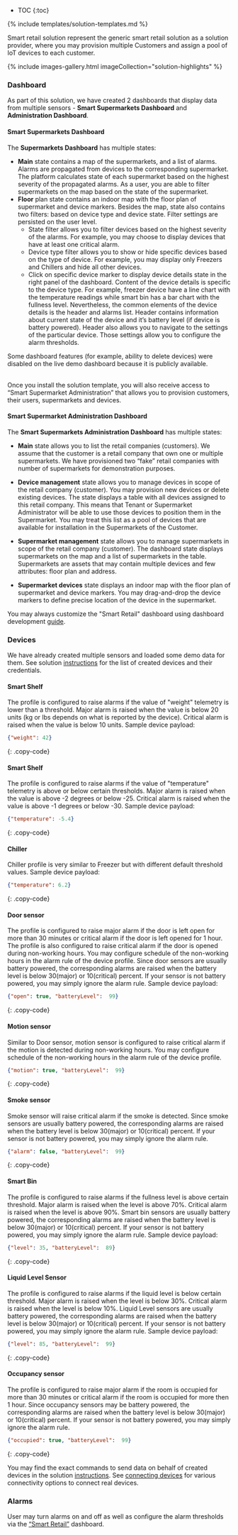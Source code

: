 
* TOC 
{:toc}

{% include templates/solution-templates.md %}

Smart retail solution represent the generic smart retail solution as a solution provider, where you may provision multiple Customers and assign a pool of IoT devices to each customer.

{% include images-gallery.html imageCollection="solution-highlights" %}

### Dashboard
As part of this solution, we have created 2 dashboards that display data from multiple sensors - **Smart Supermarkets Dashboard** and **Administration Dashboard**.

#### Smart Supermarkets Dashboard

The **Supermarkets Dashboard** has multiple states:
- **Main** state contains a map of the supermarkets, and a list of alarms. Alarms are propagated from devices to the corresponding supermarket. The platform calculates state of each supermarket based on the highest severity of the propagated alarms. As a user, you are able to filter supermarkets on the map based on the state of the supermarket.
- **Floor** plan state contains an indoor map with the floor plan of supermarket and device markers. Besides the map, state also contains two filters: based on device type and device state. Filter settings are persisted on the user level.
    - State filter allows you to filter devices based on the highest severity of the alarms. For example, you may choose to display devices that have at least one critical alarm.
    - Device type filter allows you to show or hide specific devices based on the type of device. For example, you may display only Freezers and Chillers and hide all other devices.
    - Click on specific device marker to display device details state in the right panel of the dashboard. Content of the device details is specific to the device type. For example, freezer device have a line chart with the temperature readings while smart bin has a bar chart with the fullness level. Nevertheless, the common elements of the device details is the header and alarms list. Header contains information about current state of the device and it’s battery level (if device is battery powered). Header also allows you to navigate to the settings of the particular device. Those settings allow you to configure the alarm thresholds.

Some dashboard features (for example, ability to delete devices) were disabled on the live demo dashboard because it is publicly available.

<br>
Once you install the solution template, you will also receive access to “Smart Supermarket Administration” that allows you to provision customers, their users, supermarkets and devices.

#### Smart Supermarket Administration Dashboard

The **Smart Supermarkets Administration Dashboard** has multiple states:
- **Main** state allows you to list the retail companies (customers). We assume that the customer is a retail company that own one or multiple supermarkets. We have provisioned two “fake” retail companies with number of supermarkets for demonstration purposes.
- **Device management** state allows you to manage devices in scope of the retail company (customer). You may provision new devices or delete existing devices. The state displays a table with all devices assigned to this retail company. This means that Tenant or Supermarket Administrator will be able to use those devices to position them in the Supermarket. You may treat this list as a pool of devices that are available for installation in the Supermarkets of the Customer.
- **Supermarket management** state allows you to manage supermarkets in scope of the retail company (customer). The dashboard state displays supermarkets on the map and a list of supermarkets in the table.
  Supermarkets are assets that may contain multiple devices and few attributes: floor plan and address.
  
- **Supermarket devices** state displays an indoor map with the floor plan of supermarket and device markers. You may drag-and-drop the device markers to define precise location of the device in the supermarket.

You may always customize the "Smart Retail" dashboard using dashboard development [guide](/docs/{{docsPrefix}}user-guide/dashboards/).

### Devices

We have already created multiple sensors and loaded some demo data for them. See solution [instructions](/docs/{{docsPrefix}}solution-templates/overview/#install-solution-template) for the list of created devices and their credentials.


#### Smart Shelf

The profile is configured to raise alarms if the value of "weight" telemetry is lower than a threshold. Major alarm is raised when the value is below 20 units (kg or lbs depends on what is reported by the device). Critical alarm is raised when the value is below 10 units.
Sample device payload:

```json
{"weight": 42}
```
{: .copy-code}

#### Smart Shelf

The profile is configured to raise alarms if the value of "temperature" telemetry is above or below certain thresholds. Major alarm is raised when the value is above -2 degrees or below -25. Critical alarm is raised when the value is above -1 degrees or below -30.
Sample device payload:

```json
{"temperature": -5.4}
```
{: .copy-code}

#### Chiller

Chiller profile is very similar to Freezer but with different default threshold values.
Sample device payload:

```json
{"temperature": 6.2}
```
{: .copy-code}

#### Door sensor

The profile is configured to raise major alarm if the door is left open for more than 30 minutes or critical alarm if the door is left opened for 1 hour. The profile is also configured to raise critical alarm if the door is opened during non-working hours. You may configure schedule of the non-working hours in the alarm rule of the device profile.
Since door sensors are usually battery powered, the corresponding alarms are raised when the battery level is below 30(major) or 10(critical) percent. If your sensor is not battery powered, you may simply ignore the alarm rule.
Sample device payload:

```json
{"open": true, "batteryLevel":  99}
```
{: .copy-code}


#### Motion sensor

Similar to Door sensor, motion sensor is configured to raise critical alarm if the motion is detected during non-working hours. You may configure schedule of the non-working hours in the alarm rule of the device profile.

```json
{"motion": true, "batteryLevel":  99}
```
{: .copy-code}

#### Smoke sensor

Smoke sensor will raise critical alarm if the smoke is detected. Since smoke sensors are usually battery powered, the corresponding alarms are raised when the battery level is below 30(major) or 10(critical) percent. If your sensor is not battery powered, you may simply ignore the alarm rule.
```json
{"alarm": false, "batteryLevel":  99}
```
{: .copy-code}

#### Smart Bin
The profile is configured to raise alarms if the fullness level is above certain threshold. Major alarm is raised when the level is above 70%. Critical alarm is raised when the level is above 90%.
Smart bin sensors are usually battery powered, the corresponding alarms are raised when the battery level is below 30(major) or 10(critical) percent. If your sensor is not battery powered, you may simply ignore the alarm rule.
Sample device payload:

```json
{"level": 35, "batteryLevel":  89}
```
{: .copy-code}


#### Liquid Level Sensor
The profile is configured to raise alarms if the liquid level is below certain threshold. Major alarm is raised when the level is below 30%. Critical alarm is raised when the level is below 10%.
Liquid Level sensors are usually battery powered, the corresponding alarms are raised when the battery level is below 30(major) or 10(critical) percent. If your sensor is not battery powered, you may simply ignore the alarm rule.
Sample device payload:

```json
{"level": 85, "batteryLevel":  99}
```
{: .copy-code}

#### Occupancy sensor
The profile is configured to raise major alarm if the room is occupied for more than 30 minutes or critical alarm if the room is occupied for more then 1 hour.
Since occupancy sensors may be battery powered, the corresponding alarms are raised when the battery level is below 30(major) or 10(critical) percent. If your sensor is not battery powered, you may simply ignore the alarm rule.

```json
{"occupied": true, "batteryLevel":  99}
```
{: .copy-code}




You may find the exact commands to send data on behalf of created devices in the solution [instructions](/docs/{{docsPrefix}}solution-templates/overview/#install-solution-template).
See [connecting devices](/docs/{{docsPrefix}}getting-started-guides/connectivity/) for various connectivity options to connect real devices.

### Alarms
User may turn alarms on and off as well as configure the alarm thresholds via the <a href="https://thingsboard.io/docs/user-guide/device-profiles/#alarm-rules" target="_blank">“Smart Retail”</a> dashboard. 








